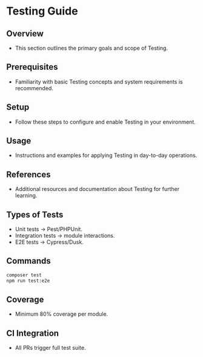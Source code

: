 # Testing Guide

## Overview
- This section outlines the primary goals and scope of Testing.

## Prerequisites
- Familiarity with basic Testing concepts and system requirements is recommended.

## Setup
- Follow these steps to configure and enable Testing in your environment.

## Usage
- Instructions and examples for applying Testing in day-to-day operations.

## References
- Additional resources and documentation about Testing for further learning.


## Types of Tests
- Unit tests → Pest/PHPUnit.  
- Integration tests → module interactions.  
- E2E tests → Cypress/Dusk.  

## Commands
```bash
composer test
npm run test:e2e
```

## Coverage
- Minimum 80% coverage per module.  

## CI Integration
- All PRs trigger full test suite.  
